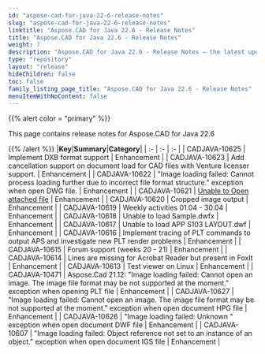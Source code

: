 ```yaml
---
id: "aspose-cad-for-java-22-6-release-notes"
slug: "aspose-cad-for-java-22-6-release-notes"
linktitle: "Aspose.CAD for Java 22.6 - Release Notes"
title: "Aspose.CAD for Java 22.6 - Release Notes"
weight: 7
description: "Aspose.CAD for Java 22.6 - Release Notes – the latest updates and fixes."
type: "repository"
layout: "release"
hideChildren: false
toc: false
family_listing_page_title: "Aspose.CAD for Java 22.6 - Release Notes"
menuItemWithNoContent: false
---
```


{{% alert color = "primary" %}}

This page contains release notes for Aspose.CAD for Java 22.6

{{% /alert %}}
|**Key**|**Summary**|**Category**|
| :- | :- | :- |
| CADJAVA-10625 | Implement DXB format support | Enhancement |
| CADJAVA-10623 | Add cancellation support on document load for CAD files with Venture licenser support. | Enhancement |
| CADJAVA-10622 | "Image loading failed: Cannot process loading further due to incorrect file format structure." exception when open DWG file. | Enhancement |
| CADJAVA-10621 | [Unable to Open attached file](https://forum.aspose.com/t/unable-to-open-attached-file/231331/17) | Enhancement |
| CADJAVA-10620 | Cropped image output | Enhancement |
| CADJAVA-10619 | Weekly activities 01.04 - 30.04 | Enhancement |
| CADJAVA-10618 | Unable to load Sample.dwfx | Enhancement |
| CADJAVA-10617 | Unable to load APP S103 LAYOUT.dwf | Enhancement |
| CADJAVA-10616 | Implement tracing of PLT commands to output APS and investigate new PLT render problems | Enhancement |
| CADJAVA-10615 | Forum support (weeks 20 - 21) | Enhancement |
| CADJAVA-10614 | Lines are missing for Acrobat Reader but present in FoxIt | Enhancement |
| CADJAVA-10613 | Test viewer on Linux | Enhancement |
| CADJAVA-10471 | Aspose.Cad 21.12: "Image loading failed: Cannot open an image. The image file format may be not supported at the moment." exception when opening PLT file | Enhancement |
| CADJAVA-10627 | "Image loading failed: Cannot open an image. The image file format may be not supported at the moment." exception when open document HPG file | Enhancement |
| CADJAVA-10626 | "Image loading failed: Unknown " exception when open document DWF file | Enhancement |
| CADJAVA-10607 | "Image loading failed: Object reference not set to an instance of an object." exception when open document IGS file | Enhancement |
